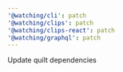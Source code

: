 ```yaml
---
'@watching/cli': patch
'@watching/clips': patch
'@watching/clips-react': patch
'@watching/graphql': patch
---
```


Update quilt dependencies
